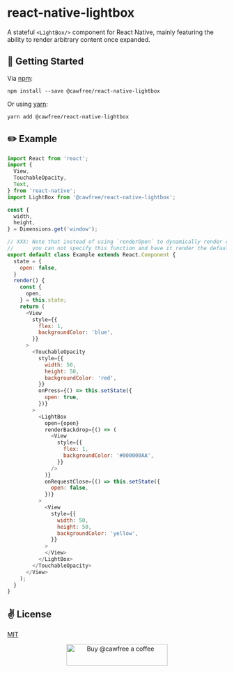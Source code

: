 # react-native-lightbox
A stateful `<LightBox/>` component for React Native, mainly featuring the ability to render arbitrary content once expanded.

## 🚀 Getting Started

Via [npm](https://www.npmjs.com/package/@cawfree/react-native-lightbox):
```
npm install --save @cawfree/react-native-lightbox
```
Or using [yarn](https://www.npmjs.com/package/@cawfree/react-native-lightbox):
```
yarn add @cawfree/react-native-lightbox
```

## ✏️ Example
```javascript
import React from 'react';
import {
  View,
  TouchableOpacity,
  Text,
} from 'react-native';
import LightBox from '@cawfree/react-native-lightbox';

const {
  width,
  height,
} = Dimensions.get('window');

// XXX: Note that instead of using `renderOpen` to dynamically render children,
//      you can not specify this function and have it render the default children.
export default class Example extends React.Component {
  state = {
    open: false,
  }
  render() {
    const {
      open,
    } = this.state;
    return (
      <View
        style={{
          flex: 1,
          backgroundColor: 'blue',
        }}
      >
        <TouchableOpacity
          style={{
            width: 50,
            height: 50,
            backgroundColor: 'red',
          }}
          onPress={() => this.setState({
            open: true,
          })}
        >
          <LightBox
            open={open}
            renderBackdrop={() => (
              <View
                style={{
                  flex: 1,
                  backgroundColor: '#000000AA',
                }}
              />
            )}
            onRequestClose={() => this.setState({
              open: false,
            })}
          >
            <View
              style={{
                width: 50,
                height: 50,
                backgroundColor: 'yellow',
              }}
            >
            </View>
          </LightBox>
        </TouchableOpacity>
      </View>
    );
  }
}
```

## ✌️ License
[MIT](https://opensource.org/licenses/MIT)

<p align="center">
  <a href="https://www.buymeacoffee.com/cawfree">
    <img src="https://cdn.buymeacoffee.com/buttons/default-orange.png" alt="Buy @cawfree a coffee" width="232" height="50" />
  </a>
</p>
